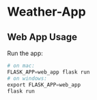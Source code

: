 # Weather-App


## Web App Usage

Run the app:

```py
# on mac:
FLASK_APP=web_app flask run
# on windows:
export FLASK_APP=web_app
flask run
```